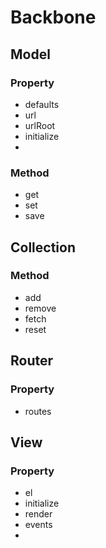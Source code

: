 # Backbone

## Model
### Property
- defaults
- url
- urlRoot
- initialize
- <custom-function>

### Method
- get
- set
- save

## Collection
### Method
- add
- remove
- fetch
- reset

## Router
### Property
- routes

## View
### Property
- el
- initialize
- render
- events
- <custom-function>
